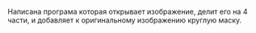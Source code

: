 Написана програма которая открывает изображение, делит его на 4 части, и добавляет к оригинальному изображению круглую маску.
